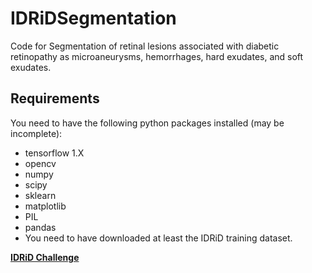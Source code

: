 # IDRiDSegmentation
Code for Segmentation of retinal lesions associated with diabetic retinopathy as microaneurysms, hemorrhages, hard exudates, and soft exudates.
## Requirements
You need to have the following python packages installed (may be incomplete):
- tensorflow 1.X
- opencv
- numpy
- scipy
- sklearn
- matplotlib
- PIL
- pandas
- You need to have downloaded at least the IDRiD training dataset.

**[IDRiD Challenge](https://idrid.grand-challenge.org/)**
##

